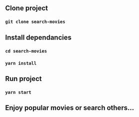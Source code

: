 ## Clone project

### `git clone search-movies`

## Install dependancies

### `cd search-movies`

### `yarn install`

## Run project

### `yarn start`

## Enjoy popular movies or search others...